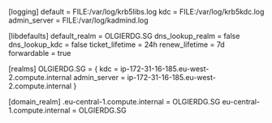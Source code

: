 [logging]
 default = FILE:/var/log/krb5libs.log
 kdc = FILE:/var/log/krb5kdc.log
 admin_server = FILE:/var/log/kadmind.log

[libdefaults]
 default_realm = OLGIERDG.SG
 dns_lookup_realm = false
 dns_lookup_kdc = false
 ticket_lifetime = 24h
 renew_lifetime = 7d
 forwardable = true

[realms]
 OLGIERDG.SG = {
  kdc = ip-172-31-16-185.eu-west-2.compute.internal
  admin_server = ip-172-31-16-185.eu-west-2.compute.internal
 }

[domain_realm]
 .eu-central-1.compute.internal = OLGIERDG.SG
 eu-central-1.compute.internal = OLGIERDG.SG
